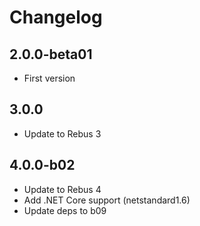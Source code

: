 # Changelog

## 2.0.0-beta01

* First version

## 3.0.0

* Update to Rebus 3

## 4.0.0-b02

* Update to Rebus 4
* Add .NET Core support (netstandard1.6)
* Update deps to b09